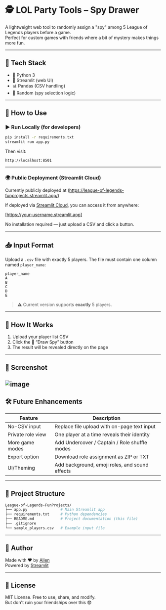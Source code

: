 # 🕵️ LOL Party Tools – Spy Drawer

A lightweight web tool to randomly assign a "spy" among 5 League of Legends players before a game.  
Perfect for custom games with friends where a bit of mystery makes things more fun.

---

## 🔧 Tech Stack

- 🐍 Python 3
- 🎈 Streamlit (web UI)
- 📊 Pandas (CSV handling)
- 🎲 Random (spy selection logic)

---

## 🚀 How to Use

### ▶️ Run Locally (for developers)

```bash
pip install -r requirements.txt
streamlit run app.py
```

Then visit:  
```
http://localhost:8501
```

---

### 🌍 Public Deployment (Streamlit Cloud)
Currently publicly deployed at (https://league-of-legends-funprojects.streamlit.app/)

If deployed via [Streamlit Cloud](https://streamlit.io/cloud), you can access it from anywhere:

[https://your-username.streamlit.app]

No installation required — just upload a CSV and click a button.

---

## 📥 Input Format

Upload a `.csv` file with exactly 5 players. The file must contain one column named `player_name`:

```csv
player_name
A
B
C
D
E
```

> ⚠️ Current version supports **exactly** 5 players.

---

## 🎯 How It Works

1. Upload your player list CSV
2. Click the 🎲 “Draw Spy” button
3. The result will be revealed directly on the page

---

## 🧪 Screenshot
![image](https://github.com/user-attachments/assets/5fadb4ce-a4f9-46f8-88be-156a237b8525)
---

## 🛠 Future Enhancements

| Feature            | Description                                    |
|--------------------|------------------------------------------------|
| No-CSV input       | Replace file upload with on-page text input   |
| Private role view  | One player at a time reveals their identity   |
| More game modes    | Add Undercover / Captain / Role shuffle modes |
| Export option      | Download role assignment as ZIP or TXT        |
| UI/Theming         | Add background, emoji roles, and sound effects|

---

## 📁 Project Structure

```bash
League-of-Legends-FunProjects/
├── app.py               # Main Streamlit app
├── requirements.txt     # Python dependencies
├── README.md            # Project documentation (this file)
├── .gitignore
└── sample_players.csv   # Example input file
```

---

## 🤝 Author

Made with ❤️ by [Allen](https://github.com/allensayyes)  
Powered by [Streamlit](https://streamlit.io)

---

## 🪪 License

MIT License. Free to use, share, and modify.  
But don't ruin your friendships over this 😎
